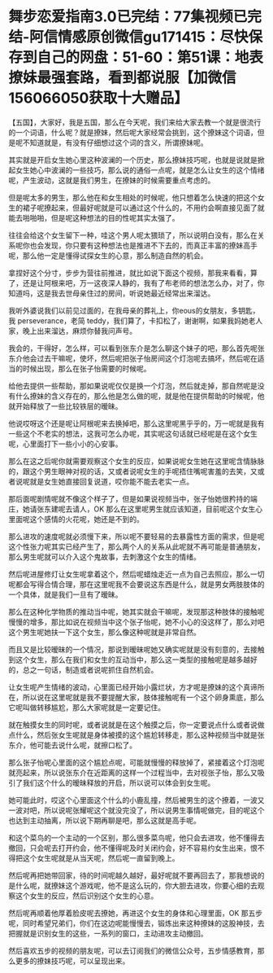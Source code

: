 # 舞步恋爱指南3.0已完结：77集视频已完结-阿信情感原创微信gu171415：尽快保存到自己的网盘：51-60：第51课：地表撩妹最强套路，看到都说服【加微信156066050获取十大赠品】

【五国】，大家好，我是五国，那么在今天呢，我们来给大家去教一个就是很流行的一个词语，什么呢？就是撩妹，然后呢大家经常会挑到，这个撩妹这个词语，但是呢不知道就是，有没有仔细想过这个词的含义，所谓撩妹呢。

其实就是开启女生她心里这种波澜的一个历史，那么撩妹技巧呢，也就是说就是掀起女生她心中波澜的一些技巧，那么说的通俗一点呢，就是怎么让女生的这个情绪呢，产生波动，这就是我们男生，在撩妹的时候需要重点考虑的。

但是呢太多的男生，那么他在和女生相处的时候呢，他只想着怎么快速的把这个女生的裙子呢撩起来，但最好呢就是可以通过这个什么的，不用约会啊直接见面了就能去啪啪啪，但是呢这种想法的目的性呢其实太强了。

往往会给这个女生留下一种，哇这个男人呢太猥琐了，所以说明白没有，那么在关系呢你也会发现，你只要有这种想法也是推进不下去的，而真正丰富的撩妹高手呢，那么他一定是懂得试探女生的心意，那么制造自然的机会。

拿捏好这个分寸，步步为营往前推进，就比如说下面这个视频，那我来看看，算了，还是让阿根来吧，万一这夜深人静的，我有了布老师的想法怎么办，对了，你知道吗，这是我去世母亲住过的房间，听说她最近经常出来溜达。

我听外婆说我们以前见过面的，在我母亲的葬礼上，你eous的女朋友，多钥匙，我 perseverance，老简 teddy，我们算了，卡扣松了，谢谢啊，如果我妈她老人家，晚上出来溜达，麻烦你替我问声号。

我会的，干得好，怎么样，可以看到张东介是怎么聊这个妹子的吧，那么首先呢张东介他会过去干嘛呢，使坏，然后呢把张子怡房间这个灯泡呢去搞坏，然后呢在适当的时候出现，那么在张子怡需要的时候呢。

给他去提供一些帮助，那如果说呢仅仅是换一个灯泡，然后就走掉，那自然呢是没有什么撩妹的含义存在的，那么他是怎么做的呢，就是他在提供帮助的时候呢，他就开始释放了一些比较铁层的暧昧。

他说哎呀这个还是呢让阿根呢来去换掉吧，那么这里呢黑乎乎的，万一呢就是我有一些这个不老实的想法，这我可怎么办呢，其实呢这句话就已经呢是在这个女生呢，心里面打下一些小小的心安事。

那么在这之后呢你就需要观察这个女生的反应，如果说呢女生她在这里呢含情脉脉的，跟这个男生眼神对视的话，又或者说呢女生的手呢捂住嘴呢害羞的去笑，又或者说呢就是女生她直接回复说道，哎你能不能去老实一点。

那后面呢剧情呢就不像这个样子了，但是如果说视频当中，张子怡她很矜持的端庄，她请张东建呢去请人，OK 那么在这里呢男生就应该知道，目前呢这个女生心里面呢这个感情的火花呢，她还是不到的。

那么进攻的速度呢就必须慢下来，所以呢不要轻易的去暴露性方面的需求，但是呢这个性张力呢其实已经产生了，那么两个人的关系从此呢就不再可能是普通朋友，那么男生呢就可以介入这个鬼故事，去刺激这个女生的情绪。

然后呢进屋修灯让女生呢拿着这个，然后呢蜡烛走近一点为自己去照应，那么一切呢都会写得合情合理，那在这里呢我不会要说这东西是什么，就是男女两肢肢体的一个具体，就是我们一旦有了暧昧。

那么在这种化学物质的推动当中呢，她其实就会干嘛呢，发现那这种肢体的接触呢慢慢的增多，那比如说在视频当中这个张子怡呢，她不小心的没这样了，那么对吧这个男生呢她扶一下这个女生，那么像这种呢就是非常自然。

而且又是比较暧昧的一个情况，那说到暧昧呢她又确实呢就是没有刻意的，去接触到这个女生，那么在我们和女生的互动当中，那么这一类型的接触呢是越多越好的，总之一句话，制造或者说呢抓住自然机会。

让女生呢产生情绪的波动，心里面已经开始小露烂状，方才呢是撩妹的这个真谛所在，所以说在这里呢就是我不要提醒大家，肢体接触呢有一个这个卵身熏底，那么它呢叫做转移尴尬，那么大家呢就是一定要记住。

就在触摸女生的同时呢，或者说就是在这个触摸之后，你一定要说点什么或者说做点什么，然后张女生呢就是身体被摸的这个尴尬转移走，那么这种视频当中就是张东介，他可能去说什么呢，就擦口松了。

那么张子怡呢心里面的这个尴尬点呢，可能就慢慢的释放掉了，紧接着这个灯泡呢就亮起来，所以说张东介在近距离的这样一个过程当中，去对视张子怡，那么又吸引了我们这个什么的暧昧释放的开启，所以说可以体会到女生呢。

她可能此时，哎这个心里面这个什么的小鹿乱撞，然后被男生的这个撩着，一波又一波对吧，所以说呢张耀呢这个就没完没了，所以说男生事情呢做完，目的呢这个也达到主动抽离，所以说下期再聊是吧，那么这就是高手呢。

和这个菜鸟的一个主动的一个区别，那么很多菜鸟呢，他只会去进攻，他不懂得去撤回，只会呢去打开约会，他不懂得呢及时关闭约会，好不容易约女生出来，恨不得把这个女生呢就是从当天呢，然后呢一直留到晚上。

然后呢再把她带回家，待的时间呢越久越好，最好呢就不要再回去了，那我想说的是什么呢，就撩妹这个游戏呢，他不是这么玩的，你大胆去进攻，你要心细的去观察这个女生的反应，然后识别这个女生的心意。

然后呢再顺着他厚着脸皮呢去撩她，再进这个女生的身体和心理里面，OK 那五步呢，同时希望兄弟们，你们在这边呢能慢慢去，锻炼出来这种撩妹的这股神技，去把握就是识别女生的这些，一系列的窗口，主动进攻主动撤回。

然后喜欢五步的视频的朋友呢，可以去订阅我们的微信公众号，五步情感教育，那么更多的撩妹技巧呢，可以呈现出来。
